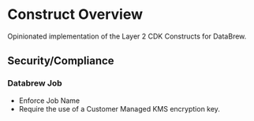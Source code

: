 # Construct Overview

Opinionated implementation of the Layer 2 CDK Constructs for DataBrew.

## Security/Compliance

### Databrew Job
* Enforce Job Name
* Require the use of a Customer Managed KMS encryption key.

